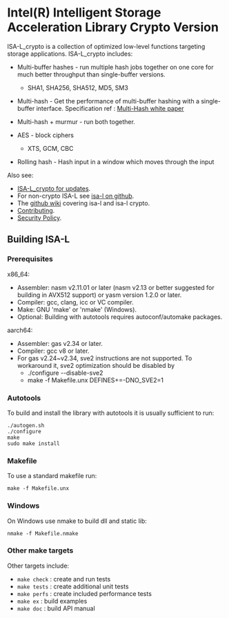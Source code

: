 # Intel(R) Intelligent Storage Acceleration Library Crypto Version

ISA-L_crypto is a collection of optimized low-level functions targeting storage
applications. ISA-L_crypto includes:

- Multi-buffer hashes - run multiple hash jobs together on one core for much
  better throughput than single-buffer versions.

  - SHA1, SHA256, SHA512, MD5, SM3

- Multi-hash - Get the performance of multi-buffer hashing with a single-buffer
  interface. Specification ref : [Multi-Hash white paper](https://www.intel.com/content/dam/www/public/us/en/documents/white-papers/multi-hash-paper.pdf)

- Multi-hash + murmur - run both together.

- AES - block ciphers

  - XTS, GCM, CBC

- Rolling hash - Hash input in a window which moves through the input

Also see:

- [ISA-L_crypto for updates](https://github.com/intel/isa-l_crypto).
- For non-crypto ISA-L see [isa-l on github](https://github.com/intel/isa-l).
- The [github wiki](https://github.com/intel/isa-l/wiki) covering isa-l and
  isa-l crypto.
- [Contributing](CONTRIBUTING.md).
- [Security Policy](SECURITY.md).

## Building ISA-L

### Prerequisites

x86_64:

- Assembler: nasm v2.11.01 or later (nasm v2.13 or better suggested for building in AVX512 support)
  or yasm version 1.2.0 or later.
- Compiler: gcc, clang, icc or VC compiler.
- Make: GNU 'make' or 'nmake' (Windows).
- Optional: Building with autotools requires autoconf/automake packages.

aarch64:

- Assembler: gas v2.34 or later.
- Compiler: gcc v8 or later.
- For gas v2.24~v2.34, sve2 instructions are not supported. To workaround it, sve2 optimization should be disabled by
  - ./configure --disable-sve2
  - make -f Makefile.unx DEFINES+=-DNO_SVE2=1

### Autotools

To build and install the library with autotools it is usually sufficient to run:

    ./autogen.sh
    ./configure
    make
    sudo make install

### Makefile

To use a standard makefile run:

    make -f Makefile.unx

### Windows

On Windows use nmake to build dll and static lib:

    nmake -f Makefile.nmake

### Other make targets

Other targets include:

- `make check` : create and run tests
- `make tests` : create additional unit tests
- `make perfs` : create included performance tests
- `make ex` : build examples
- `make doc` : build API manual
